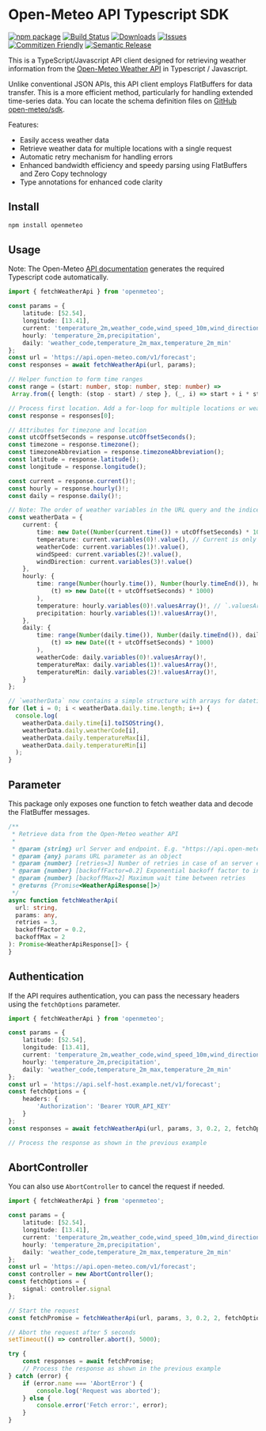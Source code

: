 # Open-Meteo API Typescript SDK

[![npm package][npm-img]][npm-url]
[![Build Status][build-img]][build-url]
[![Downloads][downloads-img]][downloads-url]
[![Issues][issues-img]][issues-url]
[![Commitizen Friendly][commitizen-img]][commitizen-url]
[![Semantic Release][semantic-release-img]][semantic-release-url]

This is a TypeScript/Javascript API client designed for retrieving weather information from the [Open-Meteo Weather API](https://open-meteo.com) in Typescript / Javascript.

Unlike conventional JSON APIs, this API client employs FlatBuffers for data transfer. This is a more efficient method, particularly for handling extended time-series data. You can locate the schema definition files on [GitHub open-meteo/sdk](https://github.com/open-meteo/sdk).

Features:

- Easily access weather data
- Retrieve weather data for multiple locations with a single request
- Automatic retry mechanism for handling errors
- Enhanced bandwidth efficiency and speedy parsing using FlatBuffers and Zero Copy technology
- Type annotations for enhanced code clarity

## Install

```bash
npm install openmeteo
```

## Usage

Note: The Open-Meteo [API documentation](https://open-meteo.com/en/docs) generates the required Typescript code automatically.

```ts
import { fetchWeatherApi } from 'openmeteo';

const params = {
    latitude: [52.54],
    longitude: [13.41],
    current: 'temperature_2m,weather_code,wind_speed_10m,wind_direction_10m',
    hourly: 'temperature_2m,precipitation',
    daily: 'weather_code,temperature_2m_max,temperature_2m_min'
};
const url = 'https://api.open-meteo.com/v1/forecast';
const responses = await fetchWeatherApi(url, params);

// Helper function to form time ranges
const range = (start: number, stop: number, step: number) =>
 Array.from({ length: (stop - start) / step }, (_, i) => start + i * step);

// Process first location. Add a for-loop for multiple locations or weather models
const response = responses[0];

// Attributes for timezone and location
const utcOffsetSeconds = response.utcOffsetSeconds();
const timezone = response.timezone();
const timezoneAbbreviation = response.timezoneAbbreviation();
const latitude = response.latitude();
const longitude = response.longitude();

const current = response.current()!;
const hourly = response.hourly()!;
const daily = response.daily()!;

// Note: The order of weather variables in the URL query and the indices below need to match!
const weatherData = {
    current: {
        time: new Date((Number(current.time()) + utcOffsetSeconds) * 1000),
        temperature: current.variables(0)!.value(), // Current is only 1 value, therefore `.value()`
        weatherCode: current.variables(1)!.value(),
        windSpeed: current.variables(2)!.value(),
        windDirection: current.variables(3)!.value()
    },
    hourly: {
        time: range(Number(hourly.time()), Number(hourly.timeEnd()), hourly.interval()).map(
            (t) => new Date((t + utcOffsetSeconds) * 1000)
        ),
        temperature: hourly.variables(0)!.valuesArray()!, // `.valuesArray()` get an array of floats
        precipitation: hourly.variables(1)!.valuesArray()!,
    },
    daily: {
        time: range(Number(daily.time()), Number(daily.timeEnd()), daily.interval()).map(
            (t) => new Date((t + utcOffsetSeconds) * 1000)
        ),
        weatherCode: daily.variables(0)!.valuesArray()!,
        temperatureMax: daily.variables(1)!.valuesArray()!,
        temperatureMin: daily.variables(2)!.valuesArray()!,
    }
};

// `weatherData` now contains a simple structure with arrays for datetime and weather data
for (let i = 0; i < weatherData.daily.time.length; i++) {
  console.log(
    weatherData.daily.time[i].toISOString(), 
    weatherData.daily.weatherCode[i], 
    weatherData.daily.temperatureMax[i], 
    weatherData.daily.temperatureMin[i]
  );
}
```

## Parameter

This package only exposes one function to fetch weather data and decode the FlatBuffer messages.

```ts
/**
 * Retrieve data from the Open-Meteo weather API
 * 
 * @param {string} url Server and endpoint. E.g. "https://api.open-meteo.com/v1/forecast"
 * @param {any} params URL parameter as an object
 * @param {number} [retries=3] Number of retries in case of an server error
 * @param {number} [backoffFactor=0.2] Exponential backoff factor to increase wait time after each retry
 * @param {number} [backoffMax=2] Maximum wait time between retries
 * @returns {Promise<WeatherApiResponse[]>}
 */
async function fetchWeatherApi(
  url: string,
  params: any,
  retries = 3,
  backoffFactor = 0.2,
  backoffMax = 2
): Promise<WeatherApiResponse[]> {
}
```

## Authentication

If the API requires authentication, you can pass the necessary headers using the `fetchOptions` parameter.

```ts
import { fetchWeatherApi } from 'openmeteo';

const params = {
    latitude: [52.54],
    longitude: [13.41],
    current: 'temperature_2m,weather_code,wind_speed_10m,wind_direction_10m',
    hourly: 'temperature_2m,precipitation',
    daily: 'weather_code,temperature_2m_max,temperature_2m_min'
};
const url = 'https://api.self-host.example.net/v1/forecast';
const fetchOptions = {
    headers: {
        'Authorization': 'Bearer YOUR_API_KEY'
    }
};
const responses = await fetchWeatherApi(url, params, 3, 0.2, 2, fetchOptions);

// Process the response as shown in the previous example
```

## AbortController

You can also use `AbortController` to cancel the request if needed.

```ts
import { fetchWeatherApi } from 'openmeteo';

const params = {
    latitude: [52.54],
    longitude: [13.41],
    current: 'temperature_2m,weather_code,wind_speed_10m,wind_direction_10m',
    hourly: 'temperature_2m,precipitation',
    daily: 'weather_code,temperature_2m_max,temperature_2m_min'
};
const url = 'https://api.open-meteo.com/v1/forecast';
const controller = new AbortController();
const fetchOptions = {
    signal: controller.signal
};

// Start the request
const fetchPromise = fetchWeatherApi(url, params, 3, 0.2, 2, fetchOptions);

// Abort the request after 5 seconds
setTimeout(() => controller.abort(), 5000);

try {
    const responses = await fetchPromise;
    // Process the response as shown in the previous example
} catch (error) {
    if (error.name === 'AbortError') {
        console.log('Request was aborted');
    } else {
        console.error('Fetch error:', error);
    }
}
```

[build-img]:https://github.com/open-meteo/typescript/actions/workflows/release.yml/badge.svg
[build-url]:https://github.com/open-meteo/typescript/actions/workflows/release.yml
[downloads-img]:https://img.shields.io/npm/dt/openmeteo
[downloads-url]:https://www.npmtrends.com/openmeteo
[npm-img]:https://img.shields.io/npm/v/openmeteo
[npm-url]:https://www.npmjs.com/package/openmeteo
[issues-img]:https://img.shields.io/github/issues/open-meteo/typescript
[issues-url]:https://github.com/open-meteo/typescript/issues
[semantic-release-img]:https://img.shields.io/badge/%20%20%F0%9F%93%A6%F0%9F%9A%80-semantic--release-e10079.svg
[semantic-release-url]:https://github.com/semantic-release/semantic-release
[commitizen-img]:https://img.shields.io/badge/commitizen-friendly-brightgreen.svg
[commitizen-url]:http://commitizen.github.io/cz-cli/
